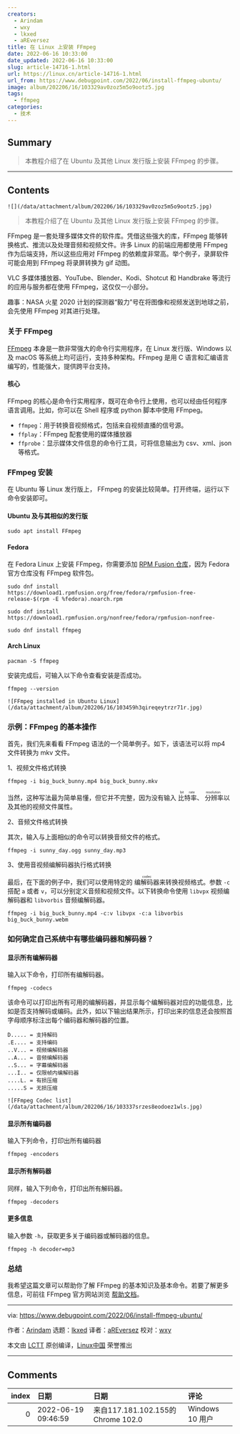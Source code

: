 ```yaml
---
creators:
  - Arindam
  - wxy
  - lkxed
  - aREversez
title: 在 Linux 上安装 FFmpeg
date: 2022-06-16 10:33:00
date_updated: 2022-06-16 10:33:00
slug: article-14716-1.html
url: https://linux.cn/article-14716-1.html
url_from: https://www.debugpoint.com/2022/06/install-ffmpeg-ubuntu/
image: album/202206/16/103329av0zoz5m5o9ootz5.jpg
tags:
  - ffmpeg
categories:
  - 技术
---
```


## Summary

> 本教程介绍了在 Ubuntu 及其他 Linux 发行版上安装 FFmpeg 的步骤。

***

<!-- more -->

## Contents

`![](/data/attachment/album/202206/16/103329av0zoz5m5o9ootz5.jpg)`

> 
> 本教程介绍了在 Ubuntu 及其他 Linux 发行版上安装 FFmpeg 的步骤。
> 
> 
> 

FFmpeg 是一套处理多媒体文件的软件库。凭借这些强大的库，FFmpeg 能够转换格式、推流以及处理音频和视频文件。许多 Linux 的前端应用都使用 FFmpeg 作为后端支持，所以这些应用对 FFmpeg 的依赖度非常高。举个例子，录屏软件可能会用到 FFmpeg 将录屏转换为 gif 动图。

VLC 多媒体播放器、YouTube、Blender、Kodi、Shotcut 和 Handbrake 等流行的应用与服务都在使用 FFmpeg，这仅仅一小部分。

趣事：NASA 火星 2020 计划的探测器“毅力”号在将图像和视频发送到地球之前，会先使用 FFmpeg 对其进行处理。

### 关于 FFmpeg

[FFmpeg](https://ffmpeg.org/) 本身是一款非常强大的命令行实用程序，在 Linux 发行版、Windows 以及 macOS 等系统上均可运行，支持多种架构。FFmpeg 是用 C 语言和汇编语言编写的，性能强大，提供跨平台支持。

#### 核心

FFmpeg 的核心是命令行实用程序，既可在命令行上使用，也可以经由任何程序语言调用。比如，你可以在 Shell 程序或 python 脚本中使用 FFmpeg。

* `ffmpeg`：用于转换音视频格式，包括来自视频直播的信号源。
* `ffplay`：FFmpeg 配套使用的媒体播放器
* `ffprobe`：显示媒体文件信息的命令行工具，可将信息输出为 csv、xml、json 等格式。

### FFmpeg 安装

在 Ubuntu 等 Linux 发行版上， FFmpeg 的安装比较简单。打开终端，运行以下命令安装即可。

#### Ubuntu 及与其相似的发行版

```shell
sudo apt install FFmpeg
```

#### Fedora

在 Fedora Linux 上安装 FFmpeg，你需要添加 [RPM Fusion 仓库](https://www.debugpoint.com/2020/07/enable-rpm-fusion-fedora-rhel-centos/)，因为 Fedora 官方仓库没有 FFmpeg 软件包。

```shell
sudo dnf install https://download1.rpmfusion.org/free/fedora/rpmfusion-free-release-$(rpm -E %fedora).noarch.rpm
```

```shell
sudo dnf install https://download1.rpmfusion.org/nonfree/fedora/rpmfusion-nonfree-
```

```shell
sudo dnf install ffmpeg
```

#### Arch Linux

```shell
pacman -S ffmpeg
```

安装完成后，可输入以下命令查看安装是否成功。

```shell
ffmpeg --version
```

`![FFmpeg installed in Ubuntu Linux](/data/attachment/album/202206/16/103459h3qireqeytrzr71r.jpg)`

### 示例：FFmpeg 的基本操作

首先，我们先来看看 FFmpeg 语法的一个简单例子。如下，该语法可以将 mp4 文件转换为 mkv 文件。

1、视频文件格式转换

```shell
ffmpeg -i big_buck_bunny.mp4 big_buck_bunny.mkv
```

当然，这种写法最为简单易懂，但它并不完整，因为没有输入 <ruby> 比特率 <rt>  bit rate </rt></ruby>、<ruby> 分辨率 <rt>  resolution </rt></ruby> 以及其他的视频文件属性。

2、音频文件格式转换

其次，输入与上面相似的命令可以转换音频文件的格式。

```shell
ffmpeg -i sunny_day.ogg sunny_day.mp3
```

3、使用音视频编解码器执行格式转换

最后，在下面的例子中，我们可以使用特定的 <ruby> 编解码器 <rt>  codec </rt></ruby> 来转换视频格式。参数 `-c` 搭配 `a` 或者 `v`，可以分别定义音频和视频文件。以下转换命令使用 `libvpx` 视频编解码器和 `libvorbis` 音频编解码器。

```shell
ffmpeg -i big_buck_bunny.mp4 -c:v libvpx -c:a libvorbis big_buck_bunny.webm
```

### 如何确定自己系统中有哪些编码器和解码器？

#### 显示所有编解码器

输入以下命令，打印所有编解码器。

```shell
ffmpeg -codecs
```

该命令可以打印出所有可用的编解码器，并显示每个编解码器对应的功能信息，比如是否支持解码或编码。此外，如以下输出结果所示，打印出来的信息还会按照首字母顺序标注出每个编码器和解码器的位置。

```shell
D..... = 支持解码
.E.... = 支持编码
..V... = 视频编解码器
..A... = 音频编解码器
..S... = 字幕编解码器
...I.. = 仅限帧内编解码器
....L. = 有损压缩
.....S = 无损压缩
```

`![FFmpeg Codec list](/data/attachment/album/202206/16/103337srzes8eodoez1wls.jpg)`

#### 显示所有编码器

输入下列命令，打印出所有编码器

```shell
ffmpeg -encoders
```

#### 显示所有解码器

同样，输入下列命令，打印出所有解码器。

```shell
ffmpeg -decoders
```

#### 更多信息

输入参数 `-h`，获取更多关于编码器或解码器的信息。

```shell
ffmpeg -h decoder=mp3
```

### 总结

我希望这篇文章可以帮助你了解 FFmpeg 的基本知识及基本命令。若要了解更多信息，可前往 FFmpeg 官方网站浏览 [帮助文档](https://ffmpeg.org/documentation.html)。

---

via: <https://www.debugpoint.com/2022/06/install-ffmpeg-ubuntu/>

作者：[Arindam](https://www.debugpoint.com/author/admin1/) 选题：[lkxed](https://github.com/lkxed) 译者：[aREversez](https://github.com/aREversez) 校对：[wxy](https://github.com/wxy)

本文由 [LCTT](https://github.com/LCTT/TranslateProject) 原创编译，[Linux中国](https://linux.cn/) 荣誉推出

***

## Comments

|   index | 日期                | 日期                                               | 评论                      |
|--------:|:--------------------|:---------------------------------------------------|:--------------------------|
|       0 | 2022-06-19 09:46:59 | 来自117.181.102.155的 Chrome 102.0|Windows 10 用户 | 所以Fedora 官方在想什么？ |

